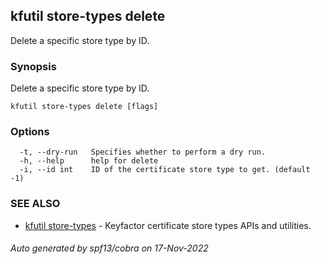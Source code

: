 ## kfutil store-types delete

Delete a specific store type by ID.

### Synopsis

Delete a specific store type by ID.

```
kfutil store-types delete [flags]
```

### Options

```
  -t, --dry-run   Specifies whether to perform a dry run.
  -h, --help      help for delete
  -i, --id int    ID of the certificate store type to get. (default -1)
```

### SEE ALSO

* [kfutil store-types](kfutil_store-types.md)	 - Keyfactor certificate store types APIs and utilities.

###### Auto generated by spf13/cobra on 17-Nov-2022
